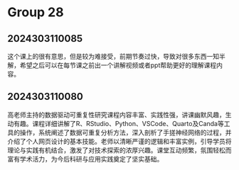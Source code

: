 # Group 28

## 2024303110085

这个课上的很有意思，但是较为难接受，前期节奏过快，导致对很多东西一知半解，希望之后可以在每节课之前出一个讲解视频或者ppt帮助更好的理解课程内容。

## 2024303110080
高老师主持的数据驱动可重复性研究课程内容丰富、实践性强，讲课幽默风趣，生动有趣。课程详细讲解了R、RStudio、Python、VSCode、Quarto及Canda等工具的操作，系统阐述了数据可重复分析方法，深入剖析了手搓神经网络的过程，并介绍了个人网页设计的基本技能。老师以清晰严谨的逻辑和丰富实例，引导学员将理论与实践有机结合，激发了对技术探索的浓厚兴趣。课堂互动频繁，氛围轻松而富有学术活力，为今后科研与应用实践奠定了坚实基础。
